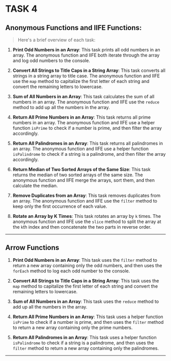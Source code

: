# TASK 4


## Anonymous Functions and IIFE Functions:


> Here's a brief overview of each task:

1. **Print Odd Numbers in an Array**: This task prints all odd numbers in an array. The anonymous function and IIFE both iterate through the array and log odd numbers to the console.

2. **Convert All Strings to Title Caps in a String Array**: This task converts all strings in a string array to title case. The anonymous function and IIFE use the `map` method to capitalize the first letter of each string and convert the remaining letters to lowercase.

3. **Sum of All Numbers in an Array**: This task calculates the sum of all numbers in an array. The anonymous function and IIFE use the `reduce` method to add up all the numbers in the array.

4. **Return All Prime Numbers in an Array**: This task returns all prime numbers in an array. The anonymous function and IIFE use a helper function `isPrime` to check if a number is prime, and then filter the array accordingly.

5. **Return All Palindromes in an Array**: This task returns all palindromes in an array. The anonymous function and IIFE use a helper function `isPalindrome` to check if a string is a palindrome, and then filter the array accordingly.

6. **Return Median of Two Sorted Arrays of the Same Size**: This task returns the median of two sorted arrays of the same size. The anonymous function and IIFE merge the arrays, sort them, and then calculate the median.

7. **Remove Duplicates from an Array**: This task removes duplicates from an array. The anonymous function and IIFE use the `filter` method to keep only the first occurrence of each value.

8. **Rotate an Array by K Times**: This task rotates an array by `k` times. The anonymous function and IIFE use the `slice` method to split the array at the `k`th index and then concatenate the two parts in reverse order.

---


## Arrow Functions


1. **Print Odd Numbers in an Array**: This task uses the `filter` method to return a new array containing only the odd numbers, and then uses the `forEach` method to log each odd number to the console.

2. **Convert All Strings to Title Caps in a String Array**: This task uses the `map` method to capitalize the first letter of each string and convert the remaining letters to lowercase.

3. **Sum of All Numbers in an Array**: This task uses the `reduce` method to add up all the numbers in the array.

4. **Return All Prime Numbers in an Array**: This task uses a helper function `isPrime` to check if a number is prime, and then uses the `filter` method to return a new array containing only the prime numbers.

5. **Return All Palindromes in an Array**: This task uses a helper function `isPalindrome` to check if a string is a palindrome, and then uses the `filter` method to return a new array containing only the palindromes.

---